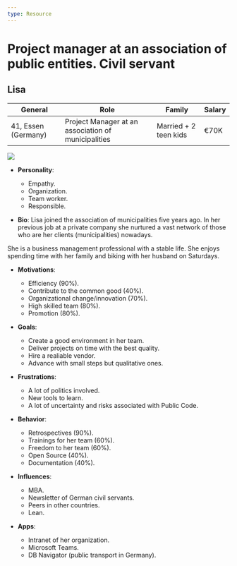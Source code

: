 ```yaml
---
type: Resource
---
```


# Project manager at an association of public entities. Civil servant

## Lisa

| General                                  | Role | Family |  Salary   |
| ------------------------------------- | ---------------------------------- | -------- | --- |
| 41, Essen (Germany) | Project Manager at an association of municipalities                               |  Married + 2 teen kids  |   €70K |

![](https://i.imgur.com/gXi8mJP.jpg)

* **Personality**:
    * Empathy.
    * Organization.
    * Team worker.
    * Responsible.

* **Bio**:
Lisa joined the association of municipalities five years ago. In her previous job at a private company she nurtured a vast network of those who are her clients (municipalities) nowadays.

She is a business management professional with a stable life. She enjoys spending time with her family and biking with her husband on Saturdays.

* **Motivations**:
    * Efficiency (90%).
    * Contribute to the common good (40%).
    * Organizational change/innovation (70%).
    * High skilled team (80%).
    * Promotion (80%).

* **Goals**:
    * Create a good environment in her team.
    * Deliver projects on time with the best quality.
    * Hire a realiable vendor.
    * Advance with small steps but qualitative ones.

* **Frustrations**:
    * A lot of politics involved.
    * New tools to learn.
    * A lot of uncertainty and risks associated with Public Code.

* **Behavior**:
    * Retrospectives (90%).
    * Trainings for her team (60%).
    * Freedom to her team (60%).
    * Open Source (40%).
    * Documentation (40%).

* **Influences**:
    * MBA.
    * Newsletter of German civil servants.
    * Peers in other countries.
    * Lean.

* **Apps**:
    * Intranet of her organization.
    * Microsoft Teams.
    * DB Navigator (public transport in Germany).
